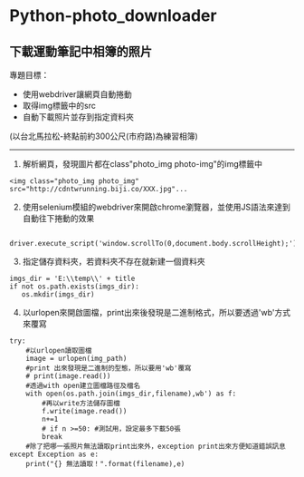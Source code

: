 # Python-photo_downloader
## 下載運動筆記中相簿的照片

專題目標：
* 使用webdriver讓網頁自動捲動
* 取得img標籤中的src
* 自動下載照片並存到指定資料夾

(以台北馬拉松-終點前約300公尺(市府路)為練習相簿)

---
1. 解析網頁，發現圖片都在class"photo_img photo-img"的img標籤中
```
<img class="photo_img photo_img" src="http://cdntwrunning.biji.co/XXX.jpg"...
```

2. 使用selenium模組的webdriver來開啟chrome瀏覽器，並使用JS語法來達到自動往下捲動的效果
```
 driver.execute_script('window.scrollTo(0,document.body.scrollHeight);')
 ```

 3. 指定儲存資料夾，若資料夾不存在就新建一個資料夾
 ```
 imgs_dir = 'E:\\temp\\' + title
if not os.path.exists(imgs_dir):
    os.mkdir(imgs_dir)
```

4. 以urlopen來開啟圖檔，print出來後發現是二進制格式，所以要透過'wb'方式來覆寫
```
try:
    #以urlopen讀取圖檔
    image = urlopen(img_path)
    #print 出來發現是二進制的型態，所以要用'wb'覆寫
    # print(image.read())
    #透過with open建立圖檔路徑及檔名 
    with open(os.path.join(imgs_dir,filename),wb') as f:
        #再以write方法儲存圖檔                
        f.write(image.read())
        n+=1
        # if n >=50: #測試用，設定最多下載50張
        break
    #除了把哪一張照片無法讀取print出來外，exception print出來方便知道錯誤訊息
except Exception as e:
    print("{} 無法讀取！".format(filename),e)
            
```
